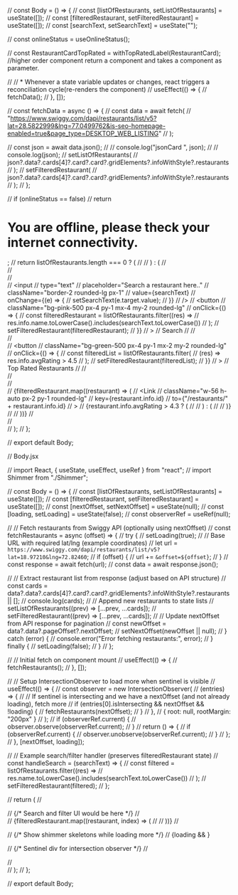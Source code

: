 
// const Body = () => {
//   const [listOfRestaurants, setListOfRestaurants] = useState([]);
//   const [filteredRestaurant, setFilteredRestaurant] = useState([]);
//   const [searchText, setSearchText] = useState("");

//   const onlineStatus = useOnlineStatus();

//   const RestaurantCardTopRated = withTopRatedLabel(RestaurantCard); //higher order component return a component and takes a component as parameter.

//   // * Whenever a state variable updates or changes, react triggers a reconciliation cycle(re-renders the component)
//   useEffect(() => {
//     fetchData();
//   }, []);

//   const fetchData = async () => {
//     const data = await fetch(
//       "https://www.swiggy.com/dapi/restaurants/list/v5?lat=28.5822999&lng=77.0499762&is-seo-homepage-enabled=true&page_type=DESKTOP_WEB_LISTING"
//     );

//     const json = await data.json();
//     // console.log("jsonCard ", json);
//     // console.log(json);
//     setListOfRestaurants(
//       json?.data?.cards[4]?.card?.card?.gridElements?.infoWithStyle?.restaurants
//     );
//     setFilteredRestaurant(
//       json?.data?.cards[4]?.card?.card?.gridElements?.infoWithStyle?.restaurants
//     );
//   };

//   if (onlineStatus == false)
//     return <h1>You are offline, please theck your internet connectivity.</h1>;
//   return listOfRestaurants.length === 0 ? (
//     <Shimmer />
//   ) : (
//     <div className="bg-gray-50">
//       <div className="flex justify-center px-4 py-6 gap-1.5 bg-gray-500">
//         <div>
//           <input
//             type="text"
//             placeholder="Search a restaurant here.."
//             className="border-2 rounded-lg px-1"
//             value={searchText}
//             onChange={(e) => {
//               setSearchText(e.target.value);
//             }}
//           />
//           <button
//             className="bg-pink-500 px-4 py-1 mx-4 my-2 rounded-lg"
//             onClick={() => {
//               const filteredRestaurant = listOfRestaurants.filter((res) =>
//                 res.info.name.toLowerCase().includes(searchText.toLowerCase())
//               );
//               setFilteredRestaurant(filteredRestaurant);
//             }}
//           >
//             Search
//           </button>
//         </div>
//         <div>
//           <button
//             className="bg-green-500 px-4 py-1 mx-2 my-2 rounded-lg"
//             onClick={() => {
//               const filteredList = listOfRestaurants.filter(
//                 (res) => res.info.avgRating > 4.5
//               );
//               setFilteredRestaurant(filteredList);
//             }}
//           >
//             Top Rated Restaurants
//           </button>
//         </div>
//       </div>
//       <div className="flex flex-wrap gap-2">
//         {filteredRestaurant.map((restaurant) => (
//           <Link
//             className="w-56 h-auto px-2 py-1 rounded-lg"
//             key={restaurant.info.id}
//             to={"/restaurants/" + restaurant.info.id}
//           >
//             {restaurant.info.avgRating > 4.3 ? (
//               <RestaurantCardTopRated resData={restaurant.info} />
//             ) : (
//               <RestaurantCard resData={restaurant.info} />
//             )}
//           </Link>
//         ))}
//       </div>
//     </div>
//   );
// };

// export default Body;

// Body.jsx

// import React, { useState, useEffect, useRef } from "react";
// import Shimmer from "./Shimmer";

// const Body = () => {
//   const [listOfRestaurants, setListOfRestaurants] = useState([]);
//   const [filteredRestaurant, setFilteredRestaurant] = useState([]);
//   const [nextOffset, setNextOffset] = useState(null);
//   const [loading, setLoading] = useState(false);
//   const observerRef = useRef(null);

//   // Fetch restaurants from Swiggy API (optionally using nextOffset)
//   const fetchRestaurants = async (offset) => {
//     try {
//       setLoading(true);
//       // Base URL with required lat/lng (example coordinates)
//       let url = `https://www.swiggy.com/dapi/restaurants/list/v5?lat=18.97210&lng=72.82460`;
//       if (offset) {
//         url += `&offset=${offset}`;
//       }
//       const response = await fetch(url);
//       const data = await response.json();

//       // Extract restaurant list from response (adjust based on API structure)
//       const cards = data?.data?.cards[4]?.card?.card?.gridElements?.infoWithStyle?.restaurants || [];
//       console.log(cards);
//       // Append new restaurants to state lists
//       setListOfRestaurants((prev) => [...prev, ...cards]);
//       setFilteredRestaurant((prev) => [...prev, ...cards]);
//       // Update nextOffset from API response for pagination
//       const newOffset = data?.data?.pageOffset?.nextOffset;
//       setNextOffset(newOffset || null);
//     } catch (error) {
//       console.error("Error fetching restaurants:", error);
//     } finally {
//       setLoading(false);
//     }
//   };

//   // Initial fetch on component mount
//   useEffect(() => {
//     fetchRestaurants();
//   }, []);

//   // Setup IntersectionObserver to load more when sentinel is visible
//   useEffect(() => {
//     const observer = new IntersectionObserver(
//       (entries) => {
//         // If sentinel is intersecting and we have a nextOffset (and not already loading), fetch more
//         if (entries[0].isIntersecting && nextOffset && !loading) {
//           fetchRestaurants(nextOffset);
//         }
//       },
//       { root: null, rootMargin: "200px" }
//     );
//     if (observerRef.current) {
//       observer.observe(observerRef.current);
//     }
//     return () => {
//       if (observerRef.current) {
//         observer.unobserve(observerRef.current);
//       }
//     };
//   }, [nextOffset, loading]);

//   // Example search/filter handler (preserves filteredRestaurant state)
//   const handleSearch = (searchText) => {
//     const filtered = listOfRestaurants.filter((res) =>
//       res.name.toLowerCase().includes(searchText.toLowerCase())
//     );
//     setFilteredRestaurant(filtered);
//   };

//   return (
//     <div>
//       {/* Search and filter UI would be here */}
//       <div className="restaurant-list grid grid-cols-1 sm:grid-cols-2 lg:grid-cols-3 gap-4">
//         {filteredRestaurant.map((restaurant, index) => (
//           <RestaurantCard key={index} resData={restaurant.info} />
//         ))}
//       </div>

//       {/* Show shimmer skeletons while loading more */}
//       {loading && <Shimmer />}

//       {/* Sentinel div for intersection observer */}
//       <div ref={observerRef}></div>
//     </div>
//   );
// };

// export default Body;
